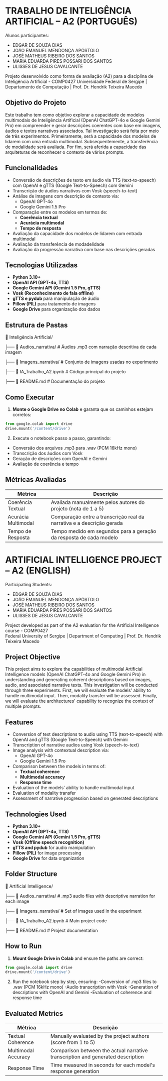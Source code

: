 # TRABALHO DE INTELIGÊNCIA ARTIFICIAL – A2 (PORTUGUÊS)

Alunos participantes:
- EDGAR DE SOUZA DIAS  
- JOÃO EMANUEL MENDONÇA APÓSTOLO  
- JOSÉ MATHEUS RIBEIRO DOS SANTOS  
- MARIA EDUARDA PIRES POSSARI DOS SANTOS  
- ULISSES DE JESUS CAVALCANTE

Projeto desenvolvido como forma de avaliação (A2) para a disciplina de Inteligência Artificial - COMP0427
Universidade Federal de Sergipe | Departamento de Computação | Prof. Dr. Hendrik Teixeira Macedo

## Objetivo do Projeto

Este trabalho tem como objetivo explorar a capacidade de modelos multimodais de Inteligência Artificial (OpenAI ChatGPT-4o e Google Gemini Pro) em compreender e gerar descrições coerentes com base em imagens, áudios e textos narrativos associados. Tal investigação será feita por meio de três experimentos. Primeiramente, será a capacidade dos modelos de lidarem com uma entrada multimodal. Subsequentemente, a transferência de modalidade será avaliada. Por fim, será aferida a capacidade das arquiteturas de reconhecer o contexto de vários prompts.

## Funcionalidades

- Conversão de descrições de texto em áudio via TTS (text-to-speech) com OpenAI e gTTS (Google Text-to-Speech) com Gemini
- Transcrição de áudios narrativos com Vosk (speech-to-text)
- Análise de imagens com descrição de contexto via:
  - OpenAI GPT-4o
  - Google Gemini 1.5 Pro
- Comparação entre os modelos em termos de:
  - **Coerência textual**
  - **Acurácia multimodal**
  - **Tempo de resposta**
- Avaliação da capacidade dos modelos de lidarem com entrada multimodal
- Avaliação da transferência de modadelidade
- Avaliação da progressão narrativa com base nas descrições geradas

## Tecnologias Utilizadas

- **Python 3.10+**
- **OpenAI API (GPT-4o, TTS)**
- **Google Gemini API (Gemini 1.5 Pro, gTTS)**
- **Vosk (Reconhecimento de fala offline)**
- **gTTS e pydub** para manipulação de áudio
- **Pillow (PIL)** para tratamento de imagens
- **Google Drive** para organização dos dados

## Estrutura de Pastas

📁 Inteligência Artificial/ 

  ├── 📁 Audios_narrativa/ # Áudios .mp3 com narração descritiva de cada imagem 
  
  ├── 📁 Imagens_narrativa/ # Conjunto de imagens usadas no experimento 
  
  ├── 📄 IA_Trabalho_A2.ipynb # Código principal do projeto 
  
  ├── 📄 README.md # Documentação do projeto


## Como Executar

1. **Monte o Google Drive no Colab** e garanta que os caminhos estejam corretos:
```python
from google.colab import drive
drive.mount('/content/drive')
```

2. Execute o notebook passo a passo, garantindo:
- Conversão dos arquivos .mp3 para .wav (PCM 16kHz mono)
- Transcrição dos áudios com Vosk
- Geração de descrições com OpenAI e Gemini
- Avaliação de coerência e tempo

## Métricas Avaliadas

| Métrica              | Descrição                                                                 |
|----------------------|---------------------------------------------------------------------------|
| Coerência Textual    | Avaliada manualmente pelos autores do projeto (nota de 1 a 5)             |
| Acurácia Multimodal  | Comparação entre a transcrição real da narrativa e a descrição gerada     |
| Tempo de Resposta    | Tempo medido em segundos para a geração da resposta de cada modelo        |


# ARTIFICIAL INTELLIGENCE PROJECT – A2 (ENGLISH)

Participating Students:
- EDGAR DE SOUZA DIAS  
- JOÃO EMANUEL MENDONÇA APÓSTOLO  
- JOSÉ MATHEUS RIBEIRO DOS SANTOS  
- MARIA EDUARDA PIRES POSSARI DOS SANTOS  
- ULISSES DE JESUS CAVALCANTE

Project developed as part of the A2 evaluation for the Artificial Intelligence course - COMP0427  
Federal University of Sergipe | Department of Computing | Prof. Dr. Hendrik Teixeira Macedo

## Project Objective

This project aims to explore the capabilities of multimodal Artificial Intelligence models (OpenAI ChatGPT-4o and Google Gemini Pro) in understanding and generating coherent descriptions based on images, audio, and associated narrative texts. This investigation will be conducted through three experiments. First, we will evaluate the models' ability to handle multimodal input. Then, modality transfer will be assessed. Finally, we will evaluate the architectures' capability to recognize the context of multiple prompts.

## Features

- Conversion of text descriptions to audio using TTS (text-to-speech) with OpenAI and gTTS (Google Text-to-Speech) with Gemini
- Transcription of narrative audios using Vosk (speech-to-text)
- Image analysis with contextual description via:
  - OpenAI GPT-4o
  - Google Gemini 1.5 Pro
- Comparison between the models in terms of:
  - **Textual coherence**
  - **Multimodal accuracy**
  - **Response time**
- Evaluation of the models' ability to handle multimodal input
- Evaluation of modality transfer
- Assessment of narrative progression based on generated descriptions

## Technologies Used

- **Python 3.10+**
- **OpenAI API (GPT-4o, TTS)**
- **Google Gemini API (Gemini 1.5 Pro, gTTS)**
- **Vosk (Offline speech recognition)**
- **gTTS and pydub** for audio manipulation
- **Pillow (PIL)** for image processing
- **Google Drive** for data organization

## Folder Structure

📁 Artificial Intelligence/  

  ├── 📁 Audios_narrativa/ # .mp3 audio files with descriptive narration for each image  
  
  ├── 📁 Imagens_narrativa/ # Set of images used in the experiment  
  
  ├── 📄 IA_Trabalho_A2.ipynb # Main project code  
  
  ├── 📄 README.md # Project documentation

## How to Run

1. **Mount Google Drive in Colab** and ensure the paths are correct:
```python
from google.colab import drive
drive.mount('/content/drive')
```

2. Run the notebook step by step, ensuring:
-Conversion of .mp3 files to .wav (PCM 16kHz mono)
-Audio transcription with Vosk
-Generation of descriptions with OpenAI and Gemini
-Evaluation of coherence and response time

## Evaluated Metrics

| Métrica              | Descrição                                                                           |
|----------------------|-------------------------------------------------------------------------------------|
| Textual Coherence    | Manually evaluated by the project authors (score from 1 to 5)                       |
| Multimodal Accuracy  | Comparison between the actual narrative transcription and generated description     |
| Response Time        | Time measured in seconds for each model's response generation                       |

